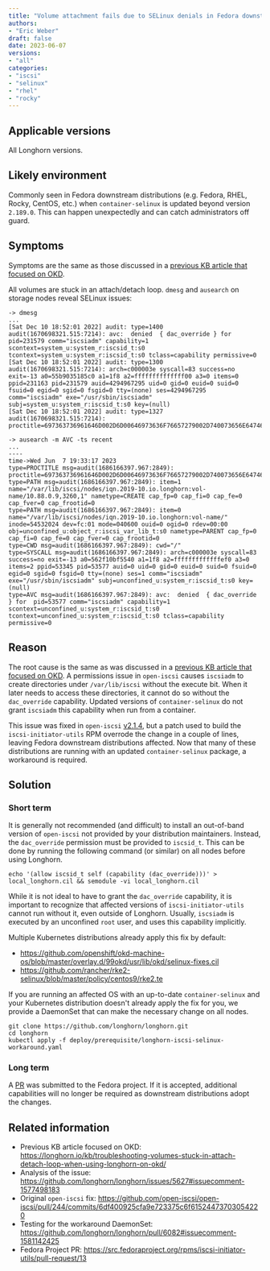 ```yaml
---
title: "Volume attachment fails due to SELinux denials in Fedora downstream distributions"
authors:
- "Eric Weber"
draft: false
date: 2023-06-07
versions:
- "all"
categories:
- "iscsi"
- "selinux"
- "rhel"
- "rocky"
---
```


## Applicable versions
All Longhorn versions.

## Likely environment
Commonly seen in Fedora downstream distributions (e.g. Fedora, RHEL, Rocky, CentOS, etc.) when `container-selinux` is
updated beyond version `2.189.0`. This can happen unexpectedly and can catch administrators off guard.

## Symptoms
Symptoms are the same as those discussed in a [previous KB article that focused on
OKD](../troubleshooting-volumes-stuck-in-attach-detach-loop-when-using-longhorn-on-okd/).

All volumes are stuck in an attach/detach loop. `dmesg` and `ausearch` on storage nodes reveal SELinux issues:
```
-> dmesg
...
[Sat Dec 10 18:52:01 2022] audit: type=1400 audit(1670698321.515:7214): avc:  denied  { dac_override } for  pid=231579 comm="iscsiadm" capability=1  scontext=system_u:system_r:iscsid_t:s0 tcontext=system_u:system_r:iscsid_t:s0 tclass=capability permissive=0
[Sat Dec 10 18:52:01 2022] audit: type=1300 audit(1670698321.515:7214): arch=c000003e syscall=83 success=no exit=-13 a0=55b9035185c0 a1=1f8 a2=ffffffffffffff00 a3=0 items=0 ppid=231163 pid=231579 auid=4294967295 uid=0 gid=0 euid=0 suid=0 fsuid=0 egid=0 sgid=0 fsgid=0 tty=(none) ses=4294967295 comm="iscsiadm" exe="/usr/sbin/iscsiadm" subj=system_u:system_r:iscsid_t:s0 key=(null)
[Sat Dec 10 18:52:01 2022] audit: type=1327 audit(1670698321.515:7214): proctitle=697363736961646D002D6D00646973636F76657279002D740073656E6474617267657473002D700031302E3133312E312E31363

-> ausearch -m AVC -ts recent
...
----
time->Wed Jun  7 19:33:17 2023
type=PROCTITLE msg=audit(1686166397.967:2849): proctitle=697363736961646D002D6D00646973636F76657279002D740073656E6474617267657473002D700031302E38382E302E39
type=PATH msg=audit(1686166397.967:2849): item=1 name="/var/lib/iscsi/nodes/iqn.2019-10.io.longhorn:vol-name/10.88.0.9,3260,1" nametype=CREATE cap_fp=0 cap_fi=0 cap_fe=0 cap_fver=0 cap_frootid=0
type=PATH msg=audit(1686166397.967:2849): item=0 name="/var/lib/iscsi/nodes/iqn.2019-10.io.longhorn:vol-name/" inode=54532024 dev=fc:01 mode=040600 ouid=0 ogid=0 rdev=00:00 obj=unconfined_u:object_r:iscsi_var_lib_t:s0 nametype=PARENT cap_fp=0 cap_fi=0 cap_fe=0 cap_fver=0 cap_frootid=0
type=CWD msg=audit(1686166397.967:2849): cwd="/"
type=SYSCALL msg=audit(1686166397.967:2849): arch=c000003e syscall=83 success=no exit=-13 a0=562f10bf5540 a1=1f8 a2=fffffffffffffef0 a3=0 items=2 ppid=53345 pid=53577 auid=0 uid=0 gid=0 euid=0 suid=0 fsuid=0 egid=0 sgid=0 fsgid=0 tty=(none) ses=1 comm="iscsiadm" exe="/usr/sbin/iscsiadm" subj=unconfined_u:system_r:iscsid_t:s0 key=(null)
type=AVC msg=audit(1686166397.967:2849): avc:  denied  { dac_override } for  pid=53577 comm="iscsiadm" capability=1  scontext=unconfined_u:system_r:iscsid_t:s0 tcontext=unconfined_u:system_r:iscsid_t:s0 tclass=capability permissive=0
```

## Reason

The root cause is the same as was discussed in a [previous KB article that focused on
OKD](../troubleshooting-volumes-stuck-in-attach-detach-loop-when-using-longhorn-on-okd/). A permissions issue in
`open-iscsi` causes `iscsiadm` to create directories under `/var/lib/iscsi` without the execute bit. When it later
needs to access these directories, it cannot do so without the `dac_override` capability. Updated versions of
`container-selinux` do not grant `iscsiadm` this capability when run from a container.

This issue was fixed in `open-iscsi`
[v2.1.4](https://github.com/open-iscsi/open-iscsi/pull/244/commits/6df400925cfa9e723375c6f61524473703054220), but a
patch used to build the `iscsi-initiator-utils` RPM overrode the change in a couple of lines, leaving Fedora
downstream distributions affected. Now that many of these distributions are running with an updated `container-selinux`
package, a workaround is required.


## Solution

### Short term

It is generally not recommended (and difficult) to install an out-of-band version of `open-iscsi` not provided by your
distribution maintainers. Instead, the `dac_override` permission must be provided to `iscsid_t`. This can be done by
running the following command (or similar) on all nodes before using Longhorn.

```
echo '(allow iscsid_t self (capability (dac_override)))' > local_longhorn.cil && semodule -vi local_longhorn.cil
```

While it is not ideal to have to grant the `dac_override` capability, it is important to recognize that affected
versions of `iscsi-initiator-utils` cannot run without it, even outside of Longhorn. Usually, `iscsiadm` is executed
by an unconfined `root` user, and uses this capability implicitly.

Multiple Kubernetes distributions already apply this fix by default:
- https://github.com/openshift/okd-machine-os/blob/master/overlay.d/99okd/usr/lib/okd/selinux-fixes.cil
- https://github.com/rancher/rke2-selinux/blob/master/policy/centos9/rke2.te

If you are running an affected OS with an up-to-date `container-selinux` and your Kubernetes distribution doesn't
already apply the fix for you, we provide a DaemonSet that can make the necessary change on all nodes.

```
git clone https://github.com/longhorn/longhorn.git
cd longhorn
kubectl apply -f deploy/prerequisite/longhorn-iscsi-selinux-workaround.yaml
```

### Long term

A [PR](https://src.fedoraproject.org/rpms/iscsi-initiator-utils/pull-request/13) was submitted to the Fedora project.
If it is accepted, additional capabilities will no longer be required as downstream distributions adopt the changes.

## Related information

- Previous KB article focused on OKD:
  https://longhorn.io/kb/troubleshooting-volumes-stuck-in-attach-detach-loop-when-using-longhorn-on-okd/
- Analysis of the issue:
  https://github.com/longhorn/longhorn/issues/5627#issuecomment-1577498183
- Original `open-iscsi` fix:
  https://github.com/open-iscsi/open-iscsi/pull/244/commits/6df400925cfa9e723375c6f61524473703054220
- Testing for the workaround DaemonSet:
  https://github.com/longhorn/longhorn/pull/6082#issuecomment-1581142425
- Fedora Project PR:
  https://src.fedoraproject.org/rpms/iscsi-initiator-utils/pull-request/13
